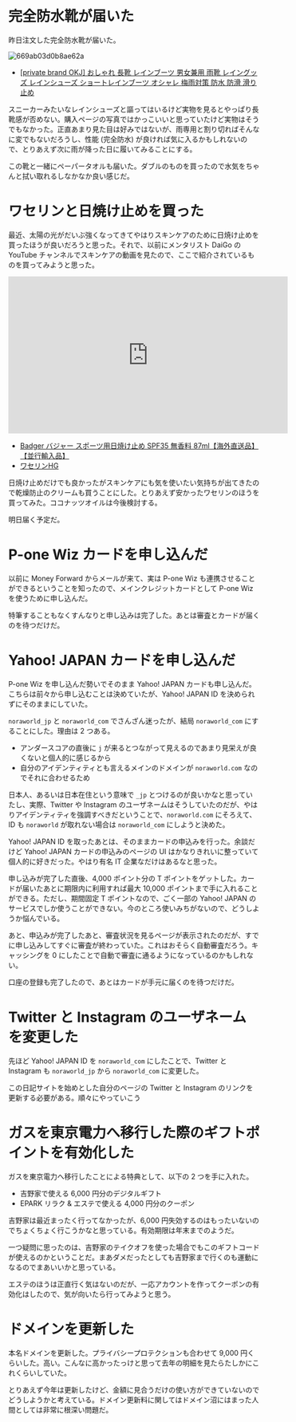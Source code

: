 # 完全防水靴が届いた
昨日注文した完全防水靴が届いた。

![669ab03d0b8ae62a](/images/2019/06/669ab03d0b8ae62a.jpg)

- [[private brand OKJ] おしゃれ 長靴 レインブーツ 男女兼用 雨靴 レイングッズ レインシューズ ショートレインブーツ オシャレ 梅雨対策 防水 防滑 滑り止め](https://www.amazon.co.jp/gp/product/B079K8TT81)

スニーカーみたいなレインシューズと謳ってはいるけど実物を見るとやっぱり長靴感が否めない。購入ページの写真ではかっこいいと思っていたけど実物はそうでもなかった。正直あまり見た目は好みではないが、雨専用と割り切ればそんなに変でもないだろうし、性能 (完全防水) が良ければ気に入るかもしれないので、とりあえず次に雨が降った日に履いてみることにする。

この靴と一緒にペーパータオルも届いた。ダブルのものを買ったので水気をちゃんと拭い取れるしなかなか良い感じだ。

# ワセリンと日焼け止めを買った
最近、太陽の光がだいぶ強くなってきてやはりスキンケアのために日焼け止めを買ったほうが良いだろうと思った。それで、以前にメンタリスト DaiGo の YouTube チャンネルでスキンケアの動画を見たので、ここで紹介されているものを買ってみようと思った。

<iframe width="560" height="315" src="https://www.youtube-nocookie.com/embed/WnLtgIALGdg" frameborder="0" allow="accelerometer; autoplay; encrypted-media; gyroscope; picture-in-picture" allowfullscreen></iframe>

- [Badger バジャー スポーツ用日焼け止め SPF35 無香料 87ml【海外直送品】【並行輸入品】](https://www.amazon.co.jp/gp/product/B00E5TGRM2)
- [ワセリンHG](https://www.amazon.co.jp/gp/product/B002RT8GSA)

日焼け止めだけでも良かったがスキンケアにも気を使いたい気持ちが出てきたので乾燥防止のクリームも買うことにした。とりあえず安かったワセリンのほうを買ってみた。ココナッツオイルは今後検討する。

明日届く予定だ。

# P-one Wiz カードを申し込んだ
以前に Money Forward からメールが来て、実は P-one Wiz も連携させることができるということを知ったので、メインクレジットカードとして P-one Wiz を使うために申し込んだ。

特筆することもなくすんなりと申し込みは完了した。あとは審査とカードが届くのを待つだけだ。

# Yahoo! JAPAN カードを申し込んだ
P-one Wiz を申し込んだ勢いでそのまま Yahoo! JAPAN カードも申し込んだ。こちらは前々から申し込むことは決めていたが、Yahoo! JAPAN ID を決められずにそのままにしていた。

`noraworld_jp` と `noraworld_com` でさんざん迷ったが、結局 `noraworld_com` にすることにした。理由は 2 つある。

- アンダースコアの直後に `j` が来るとつながって見えるのであまり見栄えが良くないと個人的に感じるから
- 自分のアイデンティティとも言えるメインのドメインが `noraworld.com` なのでそれに合わせるため

日本人、あるいは日本在住という意味で `_jp` とつけるのが良いかなと思っていたし、実際、Twitter や Instagram のユーザネームはそうしていたのだが、やはりアイデンティティを強調すべきだということで、`noraworld.com` にそろえて、ID も `noraworld` が取れない場合は `noraworld_com` にしようと決めた。

Yahoo! JAPAN ID を取ったあとは、そのままカードの申込みを行った。余談だけど Yahoo! JAPAN カードの申込みのページの UI はかなりきれいに整っていて個人的に好きだった。やはり有名 IT 企業なだけはあるなと思った。

申し込みが完了した直後、4,000 ポイント分の T ポイントをゲットした。カードが届いたあとに期限内に利用すれば最大 10,000 ポイントまで手に入れることができる。ただし、期間固定 T ポイントなので、ごく一部の Yahoo! JAPAN のサービスでしか使うことができない。今のところ使いみちがないので、どうしようか悩んでいる。

あと、申込みが完了したあと、審査状況を見るページが表示されたのだが、すでに申し込みしてすぐに審査が終わっていた。これはおそらく自動審査だろう。キャッシングを 0 にしたことで自動で審査に通るようになっているのかもしれない。

口座の登録も完了したので、あとはカードが手元に届くのを待つだけだ。

# Twitter と Instagram のユーザネームを変更した
先ほど Yahoo! JAPAN ID を `noraworld_com` にしたことで、Twitter と Instagram も `noraworld_jp` から `noraworld_com` に変更した。

この日記サイトを始めとした自分のページの Twitter と Instagram のリンクを更新する必要がある。順々にやっていこう

# ガスを東京電力へ移行した際のギフトポイントを有効化した
ガスを東京電力へ移行したことによる特典として、以下の 2 つを手に入れた。

- 吉野家で使える 6,000 円分のデジタルギフト
- EPARK リラク & エステで使える 4,000 円分のクーポン

吉野家は最近まったく行ってなかったが、6,000 円失効するのはもったいないのでちょくちょく行こうかなと思っている。有効期限は年末までのようだ。

一つ疑問に思ったのは、吉野家のテイクオフを使った場合でもこのギフトコードが使えるのかということだ。まあダメだったとしても吉野家まで行くのも運動になるのでまあいいかと思っている。

エステのほうは正直行く気はないのだが、一応アカウントを作ってクーポンの有効化はしたので、気が向いたら行ってみようと思う。

# ドメインを更新した
本名ドメインを更新した。プライバシープロテクションも合わせて 9,000 円くらいした。高い。こんなに高かったっけと思って去年の明細を見たらたしかにこれくらいしていた。

とりあえず今年は更新したけど、金額に見合うだけの使い方ができていないのでどうしようかと考えている。ドメイン更新料に関してはドメイン沼にはまった人間としては非常に根深い問題だ。
